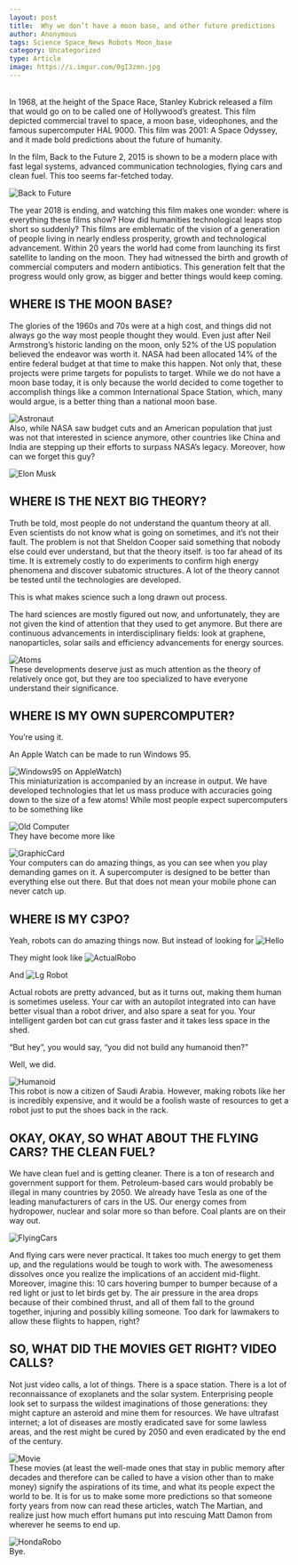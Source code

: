 ```yaml
---
layout: post
title:  Why we don’t have a moon base, and other future predictions
author: Anonymous
tags: Science Space_News Robots Moon_base
category: Uncategorized
type: Article
image: https://i.imgur.com/0gI3zmn.jpg
---
```

\
In 1968, at the height of the Space Race, Stanley Kubrick released a film that would go on to be called one of Hollywood’s greatest. This film depicted commercial travel to space, a moon base, videophones, and the famous supercomputer HAL 9000. This film was 2001: A Space Odyssey, and it made bold predictions about the future of humanity.

In the film, Back to the Future 2, 2015 is shown to be a modern place with fast legal systems, advanced communication technologies, flying cars and clean fuel. This too seems far-fetched today.

![Back to Future](https://i.imgur.com/QgtiDSB.jpg)

The year 2018 is ending, and watching this film makes one wonder: where is everything these films show? How did humanities technological leaps stop short so suddenly? This films are emblematic of the vision of a generation of people living in nearly endless prosperity, growth and technological advancement. Within 20 years the world had come from launching its first satellite to landing on the moon. They had witnessed the birth and growth of commercial computers and modern antibiotics. This generation felt that the progress would only grow, as bigger and better things would keep coming.

## WHERE IS THE MOON BASE?

The glories of the 1960s and 70s were at a high cost, and things did not always go the way most people thought they would. Even just after Neil Armstrong’s historic landing on the moon, only 52% of the US population believed the endeavor was worth it. NASA had been allocated 14% of the entire federal budget at that time to make this happen. Not only that, these projects were prime targets for populists to target. While we do not have a moon base today, it is only because the world decided to come together to accomplish things like a common International Space Station, which, many would argue, is a better thing than a national moon base.

![Astronaut](https://i.imgur.com/LNaspQL.jpg)\
Also, while NASA saw budget cuts and an American population that just was not that interested in science anymore, other countries like China and India are stepping up their efforts to surpass NASA’s legacy. Moreover, how can we forget this guy?

![Elon Musk](https://i.imgur.com/PiaEXPe.jpg)
## WHERE IS THE NEXT BIG THEORY?

Truth be told, most people do not understand the quantum theory at all. Even scientists do not know what is going on sometimes, and it’s not their fault. The problem is not that Sheldon Cooper said something that nobody else could ever understand, but that the theory itself. is too far ahead of its time. It is extremely costly to do experiments to confirm high energy phenomena and discover subatomic structures. A lot of the theory cannot be tested until the technologies are developed.

This is what makes science such a long drawn out process.

The hard sciences are mostly figured out now, and unfortunately, they are not given the kind of attention that they used to get anymore. But there are continuous advancements in interdisciplinary fields: look at graphene, nanoparticles, solar sails and efficiency advancements for energy sources.

![Atoms](https://i.imgur.com/pdUi5JY.jpg)\
These developments deserve just as much attention as the theory of relatively once got, but they are too specialized to have everyone understand their significance.

## WHERE IS MY OWN SUPERCOMPUTER?

You’re using it.

An Apple Watch can be made to run Windows 95.

![Windows95 on AppleWatch)](https://i.imgur.com/3Qs6Yez.png)\
This miniaturization is accompanied by an increase in output. We have developed technologies that let us mass produce with accuracies going down to the size of a few atoms! While most people expect supercomputers to be something like

![Old Computer](https://i.imgur.com/YDyaXjM.jpg)\
They have become more like

![GraphicCard](https://i.imgur.com/SvAflTX.jpg)\
Your computers can do amazing things, as you can see when you play demanding games on it.  A supercomputer is designed to be better than everything else out there. But that does not mean your mobile phone can never catch up.

## WHERE IS MY C3PO?

Yeah, robots can do amazing things now. But instead of looking for
![Hello](https://i.imgur.com/2BQpqjh.jpg)

They might look like
![ActualRobo](https://i.imgur.com/WVP5f3j.jpg)

And
![Lg Robot](https://i.imgur.com/WoJflxl.jpg)

Actual robots are pretty advanced, but as it turns out, making them human is sometimes useless. Your car with an autopilot integrated into can have better visual than a robot driver, and also spare a seat for you. Your intelligent garden bot can cut grass faster and it takes less space in the shed.

“But hey”, you would say, “you did not build any humanoid then?”

Well, we did.

![Humanoid](https://i.imgur.com/yKetURZ.jpg)\
This robot is now a citizen of Saudi Arabia. However, making robots like her is incredibly expensive, and it would be a foolish waste of resources to get a robot just to put the shoes back in the rack.

## OKAY, OKAY, SO WHAT ABOUT THE FLYING CARS? THE CLEAN FUEL?
We have clean fuel and is getting cleaner. There is a ton of research and government support for them. Petroleum-based cars would probably be illegal in many countries by 2050. We already have Tesla as one of the leading manufacturers of cars in the US. Our energy comes from hydropower, nuclear and solar more so than before. Coal plants are on their way out.

![FlyingCars](https://i.imgur.com/Wfp9MTK.jpg)

And flying cars were never practical. It takes too much energy to get them up, and the regulations would be tough to work with. The awesomeness dissolves once you realize the implications of an accident mid-flight. Moreover, imagine this: 10 cars hovering bumper to bumper because of a red light or just to let birds get by. The air pressure in the area drops because of their combined thrust, and all of them fall to the ground together, injuring and possibly killing someone. Too dark for lawmakers to allow these flights to happen, right?

## SO, WHAT DID THE MOVIES GET RIGHT? VIDEO CALLS?

Not just video calls, a lot of things. There is a space station. There is a lot of reconnaissance of exoplanets and the solar system. Enterprising people look set to surpass the wildest imaginations of those generations: they might capture an asteroid and mine them for resources. We have ultrafast internet; a lot of diseases are mostly eradicated save for some lawless areas, and the rest might be cured by 2050 and even eradicated by the end of the century.

![Movie](https://i.imgur.com/T9hfiyn.jpg)\
These movies (at least the well-made ones that stay in public memory after decades and therefore can be called to have a vision other than to make money) signify the aspirations of its time, and what its people expect the world to be. It is for us to make some more predictions so that someone forty years from now can read these articles, watch The Martian, and realize just how much effort humans put into rescuing Matt Damon from wherever he seems to end up.

![HondaRobo](https://i.imgur.com/glLyXgM.jpg)\
Bye.

